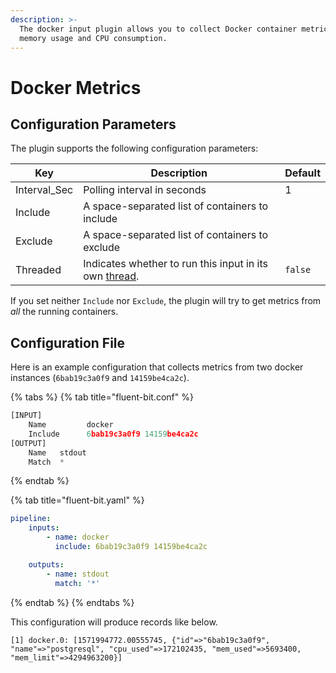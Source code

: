 ```yaml
---
description: >-
  The docker input plugin allows you to collect Docker container metrics such as
  memory usage and CPU consumption.
---
```


# Docker Metrics

## Configuration Parameters

The plugin supports the following configuration parameters:

| Key          | Description                                     | Default |
| ------------ | ----------------------------------------------- | ------- |
| Interval_Sec | Polling interval in seconds                     | 1       |
| Include      | A space-separated list of containers to include |         |
| Exclude      | A space-separated list of containers to exclude |         |
| Threaded | Indicates whether to run this input in its own [thread](../../administration/multithreading.md#inputs). | `false` |

If you set neither `Include` nor `Exclude`, the plugin will try to get metrics from _all_ the running containers.

## Configuration File

Here is an example configuration that collects metrics from two docker instances (`6bab19c3a0f9` and `14159be4ca2c`).

{% tabs %}
{% tab title="fluent-bit.conf" %}
```python
[INPUT]
    Name         docker
    Include      6bab19c3a0f9 14159be4ca2c
[OUTPUT]
    Name   stdout
    Match  *
```
{% endtab %}

{% tab title="fluent-bit.yaml" %}
```yaml
pipeline:
    inputs:
        - name: docker
          include: 6bab19c3a0f9 14159be4ca2c

    outputs:
        - name: stdout
          match: '*'
```
{% endtab %}
{% endtabs %}

This configuration will produce records like below.

```
[1] docker.0: [1571994772.00555745, {"id"=>"6bab19c3a0f9", "name"=>"postgresql", "cpu_used"=>172102435, "mem_used"=>5693400, "mem_limit"=>4294963200}]
```
